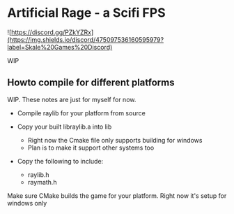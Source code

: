 # Artificial Rage - a Scifi FPS
![https://discord.gg/PZkYZRx](https://img.shields.io/discord/475097536160595979?label=Skale%20Games%20Discord)

WIP

## Howto compile for different platforms

WIP. These notes are just for myself for now.

* Compile raylib for your platform from source

* Copy your built libraylib.a into lib
    * Right now the Cmake file only supports building for windows
    * Plan is to make it support other systems too

* Copy the following to include:
    * raylib.h
    * raymath.h

Make sure CMake builds the game for your platform. Right now it's setup for windows only

